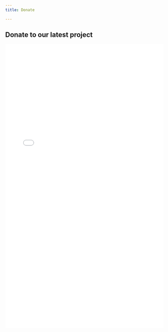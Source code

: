 ```yaml
---
title: Donate

---
```

## Donate to our latest project

<iframe allowpaymentrequest="" frameborder="0" height="900px" name="donorbox" scrolling="no" seamless="seamless" src="[https://donorbox.org/embed/masks-for-washington-hospitals](https://donorbox.org/embed/masks-for-washington-hospitals "https://donorbox.org/embed/masks-for-washington-hospitals")" style="max-width: 900px; min-width: 310px; max-height:none!important" width="100%"></iframe>